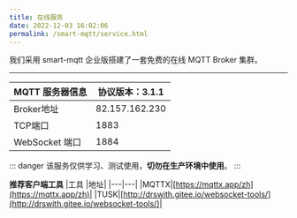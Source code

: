 ```yaml
---
title: 在线服务
date: 2022-12-03 16:02:06
permalink: /smart-mqtt/service.html
---
```

我们采用 smart-mqtt 企业版搭建了一套免费的在线 MQTT Broker 集群。

****
| MQTT 服务器信息   | 协议版本：3.1.1     |
|--------------|----------------|
| Broker地址     | 82.157.162.230 |
| TCP端口        | 1883           |
| WebSocket 端口 | 1884           |
::: danger
该服务仅供学习、测试使用，**切勿在生产环境中使用**。
:::

**推荐客户端工具**
|工具 |地址|
|---|---|
|MQTTX|[https://mqttx.app/zh](https://mqttx.app/zh)|
|TUSK|[http://drswith.gitee.io/websocket-tools/](http://drswith.gitee.io/websocket-tools/)|
